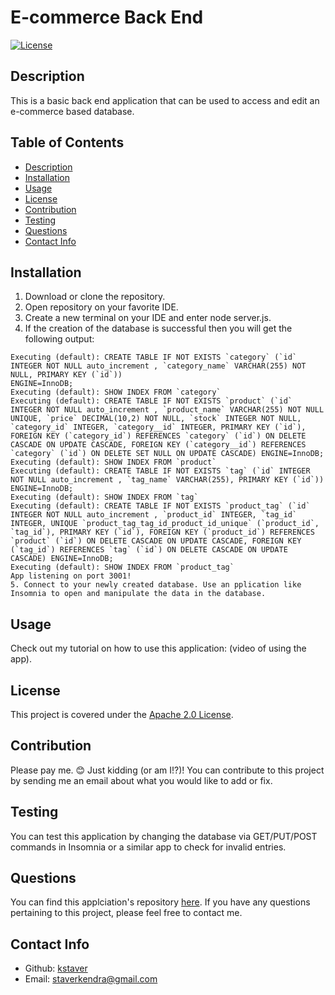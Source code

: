 # E-commerce Back End

[![License](https://img.shields.io/badge/License-Apache_2.0-blue.svg)](https://opensource.org/licenses/Apache-2.0)

  ## Description
  This is a basic back end application that can be used to access and edit an e-commerce based database.

  ## Table of Contents
  - [Description](#description)
  - [Installation](#installation)
  - [Usage](#usage)
  - [License](#license)
  - [Contribution](#contribution)
  - [Testing](#test)
  - [Questions](#questions)
  - [Contact Info](#contact-info)

  ## Installation
  1. Download or clone the repository.
  2. Open repository on your favorite IDE.
  3. Create a new terminal on your IDE and enter node server.js.
  4. If the creation of the database is successful then you will get the following output:

    Executing (default): CREATE TABLE IF NOT EXISTS `category` (`id` INTEGER NOT NULL auto_increment , `category_name` VARCHAR(255) NOT NULL, PRIMARY KEY (`id`)) 
    ENGINE=InnoDB;
    Executing (default): SHOW INDEX FROM `category`
    Executing (default): CREATE TABLE IF NOT EXISTS `product` (`id` INTEGER NOT NULL auto_increment , `product_name` VARCHAR(255) NOT NULL UNIQUE, `price` DECIMAL(10,2) NOT NULL, `stock` INTEGER NOT NULL, `category_id` INTEGER, `category__id` INTEGER, PRIMARY KEY (`id`), FOREIGN KEY (`category_id`) REFERENCES `category` (`id`) ON DELETE CASCADE ON UPDATE CASCADE, FOREIGN KEY (`category__id`) REFERENCES `category` (`id`) ON DELETE SET NULL ON UPDATE CASCADE) ENGINE=InnoDB;  
    Executing (default): SHOW INDEX FROM `product`
    Executing (default): CREATE TABLE IF NOT EXISTS `tag` (`id` INTEGER NOT NULL auto_increment , `tag_name` VARCHAR(255), PRIMARY KEY (`id`)) ENGINE=InnoDB;     
    Executing (default): SHOW INDEX FROM `tag`
    Executing (default): CREATE TABLE IF NOT EXISTS `product_tag` (`id` INTEGER NOT NULL auto_increment , `product_id` INTEGER, `tag_id` INTEGER, UNIQUE `product_tag_tag_id_product_id_unique` (`product_id`, `tag_id`), PRIMARY KEY (`id`), FOREIGN KEY (`product_id`) REFERENCES `product` (`id`) ON DELETE CASCADE ON UPDATE CASCADE, FOREIGN KEY (`tag_id`) REFERENCES `tag` (`id`) ON DELETE CASCADE ON UPDATE CASCADE) ENGINE=InnoDB;
    Executing (default): SHOW INDEX FROM `product_tag`
    App listening on port 3001!
    5. Connect to your newly created database. Use an pplication like Insomnia to open and manipulate the data in the database.

  ## Usage
  Check out my tutorial on how to use this application: (video of using the app).

  ## License
  This project is covered under the [Apache 2.0 License](https://www.apache.org/licenses/LICENSE-2.0).

  ## Contribution
  Please pay me. 😊 Just kidding (or am I!?)! You can contribute to this project by sending me an email about what you would like to add or fix.

  ## Testing
  You can test this application by changing the database via GET/PUT/POST commands in Insomnia or a similar app to check for invalid entries.

  ## Questions
  You can find this applciation's repository [here](https://github.com/kstaver/e-commerce-back-end). If you have any questions pertaining to this project, please feel free to contact me.

  ## Contact Info
  - Github: [kstaver](https://github.com/kstaver)
  - Email: staverkendra@gmail.com